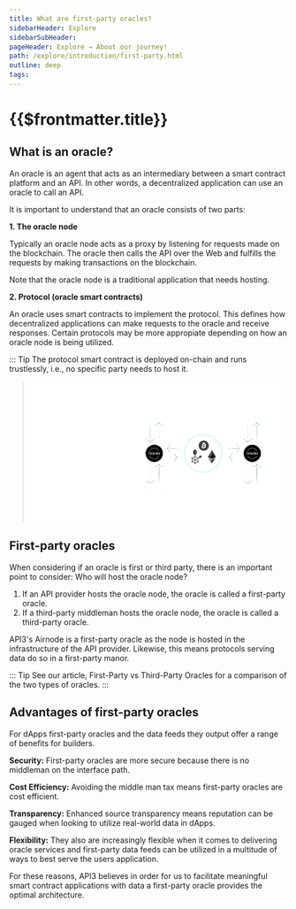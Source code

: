 ```yaml
---
title: What are first-party oracles?
sidebarHeader: Explore
sidebarSubHeader:
pageHeader: Explore → About our journey!
path: /explore/introduction/first-party.html
outline: deep
tags:
---
```


<PageHeader/>

<SearchHighlight/>

# {{$frontmatter.title}}

## What is an oracle? 

An oracle is an agent that acts as an intermediary between a smart contract
platform and an API. In other words, a decentralized application can use an
oracle to call an API. 

It is important to understand that an oracle consists of two parts:

**1. The oracle node** 

Typically an oracle node acts as a proxy by listening for requests made on the blockchain. The oracle then calls the API over the Web and fulfills the requests by making transactions on the blockchain. 
 
 Note that the oracle node is a traditional application that needs hosting.

**2. Protocol (oracle smart contracts)**

An oracle uses smart contracts to implement the protocol. This defines how decentralized applications can make requests to the oracle and receive responses. Certain protocols may be more appropiate depending on how an oracle node is being utilized. 

::: Tip
The protocol smart contract is deployed on-chain and runs trustlessly, i.e., no specific party needs to host it.

> <img src="../assets/images/OracleMap.png" width="450"/>

## First-party oracles 

<!-- Based on this information, it looks like simply having an oracle solves the API
connectivity problem.--> When considering if an oracle is first or third party, there is an important point to consider: Who will host the oracle node?


1. If an API provider hosts the oracle node, the oracle is called a
   first-party oracle.
2. If a third-party middleman hosts the oracle node, the oracle is called a
   third-party oracle.

API3's Airnode is a first-party oracle as the node is hosted in the infrastructure of the API provider. Likewise, this means protocols serving data do so in a first-party manor.

::: Tip 
See our article,
First-Party vs Third-Party Oracles
for a comparison of the two types of oracles.
:::

## Advantages of first-party oracles 

For dApps first-party oracles and the data feeds they output offer a range of benefits for builders. 


**Security:** First-party oracles are more secure because there is no middleman on the interface path.

**Cost Efficiency:** Avoiding the middle man tax means first-party oracles are cost efficient.

**Transparency:** Enhanced source transparency means reputation can be gauged when looking to utilize real-world data in dApps.

**Flexibility:** They also are increasingly flexible when it comes to delivering oracle services and first-party data feeds can be utilized in a multitude of ways to best serve the users application.

<!--The transparency & immutability of the blockchain ensures the reputation of data providers is brought on chain with the data feeds. The flexibility refers to the ease of associating Airnode with API Providers endpoints and associated API data. -->

For these reasons, API3 believes in order for us to facilitate
meaningful smart contract applications with data a first-party oracle provides the optimal architecture. 


<!--Third-party oracles are both insecure and expensive (see the
<a href="/api3-whitepaper-v1.0.3.pdf#page=10" target="_blank">API3
Whitepaper</a><externalLinkImage/> _Issues with Third-Party Oracles as Middlemen_ for a detailed explanation). In contrast, first-party oracles are both secure and cost-efficient due to not having a middleman on the interface path. -->





